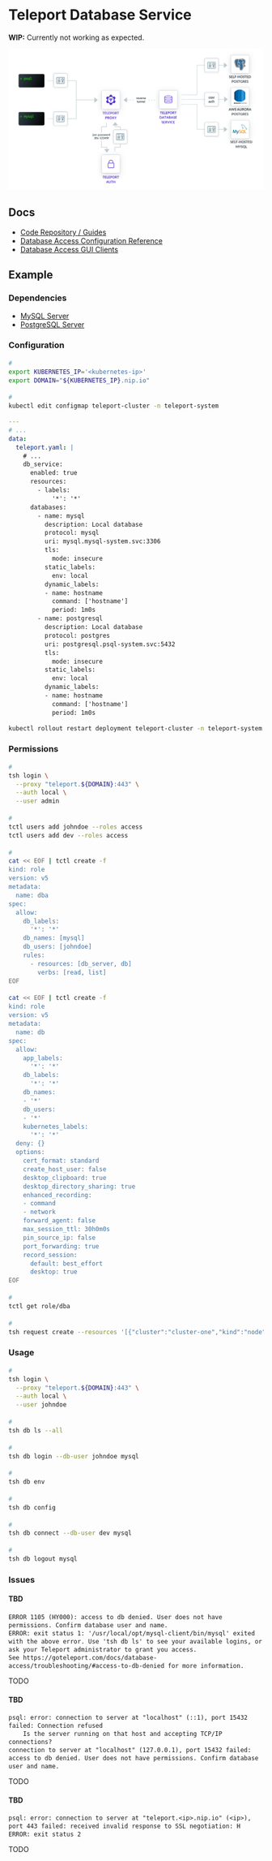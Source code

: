 # Teleport Database Service

**WIP:** Currently not working as expected.

<!--
https://github.com/itsvrl/boilerplates/blob/stable/docker-compose/teleport/teleport-config/template.yml
https://github.com/gravitational/teleport/blob/master/rfd/0011-database-access.md
https://github.com/gravitational/teleport/pull/10458
https://github.com/gravitational/teleport/issues/5911
-->

![Teleport Diagram](/assets/images/teleport/diagram.png)

## Docs

- [Code Repository / Guides](https://github.com/gravitational/teleport/tree/master/docs/pages/database-access/guides)
- [Database Access Configuration Reference](https://goteleport.com/docs/database-access/reference/configuration/)
- [Database Access GUI Clients](https://goteleport.com/docs/connect-your-client/gui-clients/)

## Example

### Dependencies

- [MySQL Server](/mysql/server.md#helm)
- [PostgreSQL Server](/postgresql/server.md#helm)

### Configuration

```sh
#
export KUBERNETES_IP='<kubernetes-ip>'
export DOMAIN="${KUBERNETES_IP}.nip.io"

#
kubectl edit configmap teleport-cluster -n teleport-system
```

```yml
---
# ...
data:
  teleport.yaml: |
    # ...
    db_service:
      enabled: true
      resources:
        - labels:
            '*': '*'
      databases:
        - name: mysql
          description: Local database
          protocol: mysql
          uri: mysql.mysql-system.svc:3306
          tls:
            mode: insecure
          static_labels:
            env: local
          dynamic_labels:
          - name: hostname
            command: ['hostname']
            period: 1m0s
        - name: postgresql
          description: Local database
          protocol: postgres
          uri: postgresql.psql-system.svc:5432
          tls:
            mode: insecure
          static_labels:
            env: local
          dynamic_labels:
          - name: hostname
            command: ['hostname']
            period: 1m0s
```

```sh
kubectl rollout restart deployment teleport-cluster -n teleport-system
```

### Permissions

```sh
#
tsh login \
  --proxy "teleport.${DOMAIN}:443" \
  --auth local \
  --user admin

#
tctl users add johndoe --roles access
tctl users add dev --roles access

#
cat << EOF | tctl create -f
kind: role
version: v5
metadata:
  name: dba
spec:
  allow:
    db_labels:
      '*': '*'
    db_names: [mysql]
    db_users: [johndoe]
    rules:
      - resources: [db_server, db]
        verbs: [read, list]
EOF

cat << EOF | tctl create -f
kind: role
version: v5
metadata:
  name: db
spec:
  allow:
    app_labels:
      '*': '*'
    db_labels:
      '*': '*'
    db_names:
    - '*'
    db_users:
    - '*'
    kubernetes_labels:
      '*': '*'
  deny: {}
  options:
    cert_format: standard
    create_host_user: false
    desktop_clipboard: true
    desktop_directory_sharing: true
    enhanced_recording:
    - command
    - network
    forward_agent: false
    max_session_ttl: 30h0m0s
    pin_source_ip: false
    port_forwarding: true
    record_session:
      default: best_effort
      desktop: true
EOF

#
tctl get role/dba

#
tsh request create --resources '[{"cluster":"cluster-one","kind":"node","name":"d774a757-d0cc-4259-8022-61c8d63450fa"}]'
```

<!--
sre
-->

### Usage

```sh
#
tsh login \
  --proxy "teleport.${DOMAIN}:443" \
  --auth local \
  --user johndoe

#
tsh db ls --all

#
tsh db login --db-user johndoe mysql

#
tsh db env

#
tsh db config

#
tsh db connect --db-user dev mysql

#
tsh db logout mysql
```

<!--
#
tctl auth sign --format=openssh --host=teleport.192.168.64.16.nip.io --out=mysql --ttl=2160h
-->

<!-- ### Tips

#### Proxy

```sh
#
tsh proxy db \
  -d \
  -p 15432 \
  --tunnel \
  postgresql

#
tsh proxy db --db-user dev --db-name dev --tunnel postgresql
``` -->

<!-- ### Tips

#### TBD

```sh
#
tctl tokens add --type db

#
teleport db start \
  --token=?? \
  --auth-server=teleport.rawkode.sh:443 \
  --name=mongodb \
  --protocol=mongodb \
  --uri=mongodb://mongodb.rawkode.sh:27017
``` -->

### Issues

#### TBD

```log
ERROR 1105 (HY000): access to db denied. User does not have permissions. Confirm database user and name.
ERROR: exit status 1: '/usr/local/opt/mysql-client/bin/mysql' exited with the above error. Use 'tsh db ls' to see your available logins, or ask your Teleport administrator to grant you access.
See https://goteleport.com/docs/database-access/troubleshooting/#access-to-db-denied for more information.
```

TODO

#### TBD

```log
psql: error: connection to server at "localhost" (::1), port 15432 failed: Connection refused
	Is the server running on that host and accepting TCP/IP connections?
connection to server at "localhost" (127.0.0.1), port 15432 failed: access to db denied. User does not have permissions. Confirm database user and name.
```

TODO

#### TBD

```log
psql: error: connection to server at "teleport.<ip>.nip.io" (<ip>), port 443 failed: received invalid response to SSL negotiation: H
ERROR: exit status 2
```

TODO

